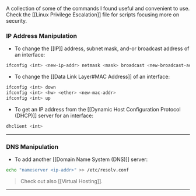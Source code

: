 
A collection of some of the commands I found useful and convenient to use. Check the [[Linux Privilege Escalation]] file for scripts focusing more on security.

### IP Address Manipulation 

- To change the [[IP]] address, subnet mask, and-or broadcast address of an interface:
```bash
ifconfig <int> <new-ip-addr> netmask <mask> broadcast <new-broadcast-addr>
```

- To change the [[Data Link Layer#MAC Address]] of an interface:
```bash
ifconfig <int> down
ifconfig <int> <hw> <ether> <new-mac-addr>
ifconfig <int> up
```

- To get an IP address from the [[Dynamic Host Configuration Protocol (DHCP)]] server for an interface:
```bash
dhclient <int>
```

---
### DNS Manipulation

- To add another [[Domain Name System (DNS)]] server:
```bash
echo "nameserver <ip-addr>" >> /etc/resolv.conf
```

> Check out also [[Virtual Hosting]].


---

